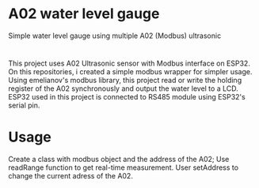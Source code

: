 # A02 water level gauge
Simple water level gauge using  multiple A02 (Modbus) ultrasonic
#
This project uses A02 Ultrasonic sensor with Modbus interface on ESP32. On this repositories, i created a simple modbus wrapper for simpler usage.
Using emelianov's modbus library, this project read or write the holding register of the A02 synchronously and output the water level to a LCD.
ESP32 used in this project is connected to RS485 module using ESP32's serial pin.
# Usage
Create a class with modbus object and the address of the A02;
Use readRange function to get real-time measurement.
User setAddress to change the current adress of the A02.
